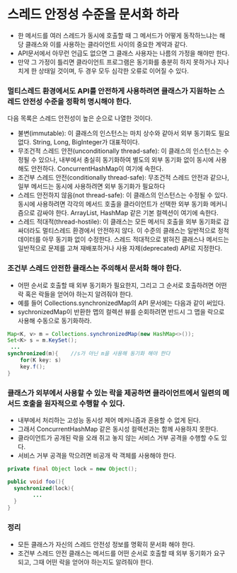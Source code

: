 # 스레드 안정성 수준을 문서화 하라

- 한 메서드를 여러 스레드가 동시에 호출할 때 그 메서드가 어떻게 동작하느냐는 해당 클래스와 이를 사용하는 클라이언트 사이의 중요한 계약과 같다.
- API문서에서 아무런 언급도 없으면 그 클래스 사용자는 나름의 가정을 해야만 한다.
- 만약 그 가정이 틀리면 클라이언트 프로그램은 동기화를 충분히 하지 못하거나 지나치게 한 상태일 것이며, 두 경우 모두 심각한 오류로 이어질 수 있다.



### 멀티스레드 환경에서도 API를 안전하게 사용하려면 클래스가 지원하는 스레드 안전성 수준을 정확히 명시해야 한다.

다음 목록은 스레드 안전성이 높은 순으로 나열한 것이다.

- 불변(immutable): 이 클래스의 인스턴스는 마치 상수와 같아서 외부 동기화도 필요없다. String, Long, BigInteger가 대표적이다.
- 무조건적 스레드 안전(unconditionally thread-safe): 이 클래스의 인스턴스는 수정될 수 있으나, 내부에서 충실히 동기화하여 별도의 외부 동기화 없이 동시에 사용해도 안전하다. ConcurrentHashMap이 여기에 속한다.
- 조건부 스레드 안전(conditionally thread-safe): 무조건적 스레드 안전과 같으나, 일부 메서드는 동시에 사용하려면 외부 동기화가 필요하다
- 스레드 안전하지 않음(not thread-safe): 이 클래스의 인스턴스는 수정될 수 있다. 동시에 사용하려면 각각의 메서드 호출을 클라이언트가 선택한 외부 동기화 메커니즘으로 감싸야 한다. ArrayList, HashMap 같은 기본 컬렉션이 여기에 속한다.
- 스레드 적대적(thread-hostile): 이 클래스는 모든 메서듸 호출을 외부 동기화로 감싸더라도 멀티스레드 환경에서 안전하지 않다. 이  수준의 클래스는 일반적으로 정적 데이터를 아무 동기화 없이 수정한다. 스레드 적대적으로 밝혀진 클래스나 메서드는 일반적으로 문제를 고쳐 재배포하거나 사용 자제(deprecated) API로 지정한다.



### 조건부 스레드 안전한 클래스는 주의해서 문서화 해야 한다. 

- 어떤 순서로 호출할 때 외부 동기화가 필요한지, 그리고 그 순서로 호출하려면 어떤 락 혹은 락들을 얻어야 하는지 알려줘야 한다.
- 예를 들어 Collections.synchronizedMap의 API 문서에는 다음과 같이 써있다.
- sychronizedMap이 반환한 맵의 컬렉션 뷰를 순회하려면 반드시 그 맵을 락으로 사용해 수동으로 동기화하라.

```java
Map<K, v> m = Collections.synchronizedMap(new HashMap<>());
Set<K> s = m.KeySet();
 ...
synchronized(m){	//s가 아닌 m을 사용해 동기화 해야 한다
	for(K key: s)
    key.f();
}
```



### 클래스가 외부에서 사용할 수 있는 락을 제공하면 클라이언트에서 일련의 메서드 호출을 원자적으로 수행할 수 있다.

- 내부에서 처리하는 고성능 동시성 제어 메커니즘과 혼용할 수 없게 된다.
- 그래서 ConcurrentHashMap 같은 동시성 컬렉션과는 함께 사용하지 못한다.
- 클라이언트가 공개된 락을 오래 쥐고 놓지 않는 서비스 거부 공격을 수행할 수도 있다.
- 서비스 거부 공격을 막으려면 비공개 락 객체를 사용해야 한다.

```java
private final Object lock = new Object();

public void foo(){
  synchronized(lock){
    	...
  }
}
```



### 정리

- 모든 클래스가 자신의 스레드 안전성 정보를 명확히 문서화 해야 한다.
- 조건부 스레드 안전 클래스는 메서드를 어떤 순서로 호출할 때 외부 동기화가 요구되고, 그때 어떤 락을 얻어야 하는지도 알려줘야 한다.

